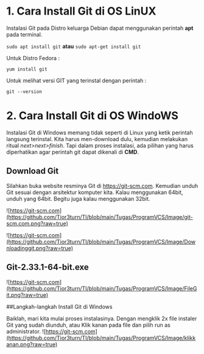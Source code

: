 # 1. Cara Install Git di OS LinUX
Instalasi Git pada Distro keluarga Debian dapat menggunakan perintah **apt** pada terminal.

```sudo apt install git```  **atau** ```sudo apt-get install git```


Untuk Distro Fedora :

```yum install git```

Untuk melihat versi GIT yang terinstal dengan perintah :

```git --version```

# 2. Cara Install Git di OS WindoWS
Instalasi Git di Windows memang tidak seperti di Linux yang ketik perintah langsung terinstal. Kita harus men-download dulu, kemudian melakukan ritual *next>next>finish*.
Tapi dalam proses instalasi, ada pilihan yang harus diperhatikan agar perintah git dapat dikenali di **CMD**.

## Download Git
Silahkan buka website resminya Git di <https://git-scm.com>. Kemudian unduh Git sesuai dengan arsitektur komputer kita. Kalau menggunakan 64bit, unduh yang 64bit. Begitu juga kalau menggunakan 32bit.

![https://git-scm.com](https://github.com/Tior3turn/TI/blob/main/Tugas/ProgramVCS/Image/git-scm.com.png?raw=true)

![https://git-scm.com](https://github.com/Tior3turn/TI/blob/main/Tugas/ProgramVCS/Image/Downloadinggit.png?raw=true)

## Git-2.33.1-64-bit.exe
![https://git-scm.com](https://github.com/Tior3turn/TI/blob/main/Tugas/ProgramVCS/Image/FileGit.png?raw=true)

##Langkah-langkah Install Git di Windows

Baiklah, mari kita mulai proses instalasinya. Dengan mengklik 2x file instaler Git yang sudah diunduh, atau Klik kanan pada file dan pilih run as administrator.
![https://git-scm.com](https://github.com/Tior3turn/TI/blob/main/Tugas/ProgramVCS/Image/klikkanan.png?raw=true)

